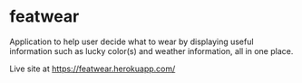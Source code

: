 # featwear
Application to help user decide what to wear by displaying useful information such as lucky color(s) and weather information, all in one place.

Live site at https://featwear.herokuapp.com/
